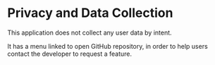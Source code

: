# Privacy and Data Collection

This application does not collect any user data by intent.

It has a menu linked to open GitHub repository, in order to help users contact the developer to request a feature.
